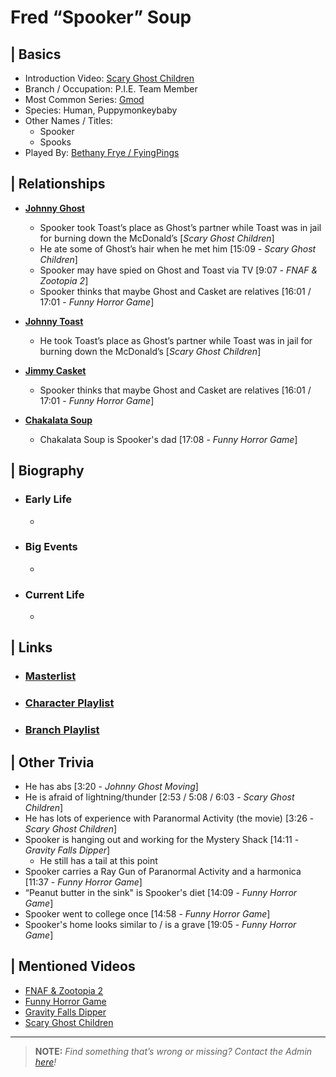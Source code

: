 # Fred “Spooker” Soup  


## | Basics  
- Introduction Video: [Scary Ghost Children]()  
- Branch / Occupation: P.I.E. Team Member 
- Most Common Series: [Gmod]()  
- Species: Human, Puppymonkeybaby  
- Other Names / Titles:   
  - Spooker
  - Spooks  
- Played By: [Bethany Frye / FyingPings]()  


## | Relationships  
- [**Johnny Ghost**]()  
  - Spooker took Toast’s place as Ghost’s partner while Toast was in jail for burning down the McDonald’s [*Scary Ghost Children*]
  - He ate some of Ghost’s hair when he met him [15:09 - *Scary Ghost Children*]
  - Spooker may have spied on Ghost and Toast via TV [9:07 - *FNAF & Zootopia 2*]
  - Spooker thinks that maybe Ghost and Casket are relatives [16:01 / 17:01 - *Funny Horror Game*]

- [**Johnny Toast**]()
  - He took Toast’s place as Ghost’s partner while Toast was in jail for burning down the McDonald’s [*Scary Ghost Children*]

- [**Jimmy Casket**]()
  - Spooker thinks that maybe Ghost and Casket are relatives [16:01 / 17:01 - *Funny Horror Game*]

- [**Chakalata Soup**]()
  - Chakalata Soup is Spooker's dad [17:08 - *Funny Horror Game*]


## | Biography  
- ### Early Life  
  -   
- ### Big Events  
  -   
- ### Current Life  
  -   

 
## | Links  
- ### [Masterlist]()  
- ### [Character Playlist]()  
- ### [Branch Playlist]()  


## | Other Trivia  
- He has abs [3:20 - *Johnny Ghost Moving*]
- He is afraid of lightning/thunder [2:53 / 5:08 / 6:03 - *Scary Ghost Children*]
- He has lots of experience with Paranormal Activity \(the movie) [3:26 - *Scary Ghost Children*]
- Spooker is hanging out and working for the Mystery Shack [14:11 - *Gravity Falls Dipper*]
  - He still has a tail at this point
- Spooker carries a Ray Gun of Paranormal Activity and a harmonica [11:37 - *Funny Horror Game*]
- “Peanut butter in the sink" is Spooker's diet [14:09 - *Funny Horror Game*]
- Spooker went to college once [14:58 - *Funny Horror Game*]
- Spooker's home looks similar to / is a grave [19:05 - *Funny Horror Game*]

## | Mentioned Videos
- [FNAF & Zootopia 2]()
- [Funny Horror Game]()
- [Gravity Falls Dipper]()
- [Scary Ghost Children]()

----

> **NOTE:** *Find something that’s wrong or missing? Contact the Admin [here](./chapter_2.md)!*